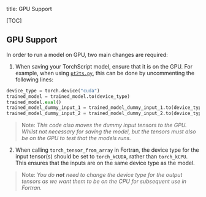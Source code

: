 title: GPU Support

[TOC]

## GPU Support

In order to run a model on GPU, two main changes are required:

1) When saving your TorchScript model, ensure that it is on the GPU.
For example, when using
[`pt2ts.py`](https://github.com/Cambridge-ICCS/FTorch/blob/main/utils/pt2ts.py),
this can be done by uncommenting the following lines:

```python
device_type = torch.device("cuda")
trained_model = trained_model.to(device_type)
trained_model.eval()
trained_model_dummy_input_1 = trained_model_dummy_input_1.to(device_type)
trained_model_dummy_input_2 = trained_model_dummy_input_2.to(device_type)
```

> Note: _This code also moves the dummy input tensors to the GPU.
> Whilst not necessary for saving the model, but the tensors must also be on the GPU
> to test that the models runs._

2) When calling `torch_tensor_from_array` in Fortran, the device type for the input
   tensor(s) should be set to `torch_kCUDA`, rather than `torch_kCPU`.
   This ensures that the inputs are on the same device type as the model.

> Note: _You do **not** need to change the device type for the output tensors as we
> want them to be on the CPU for subsequent use in Fortran._
